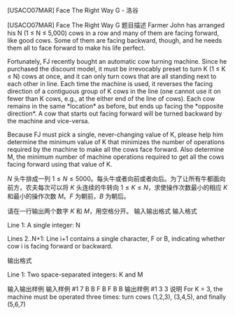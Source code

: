 



[USACO07MAR] Face The Right Way G - 洛谷














[USACO07MAR] Face The Right Way G
题目描述
Farmer John has arranged his N (1 ≤ N ≤ 5,000) cows in a row and many of them are facing forward, like good cows. Some of them are facing backward, though, and he needs them all to face forward to make his life perfect.

Fortunately, FJ recently bought an automatic cow turning machine. Since he purchased the discount model, it must be irrevocably preset to turn K (1 ≤ K ≤ N) cows at once, and it can only turn cows that are all standing next to each other in line. Each time the machine is used, it reverses the facing direction of a contiguous group of K cows in the line (one cannot use it on fewer than K cows, e.g., at the either end of the line of cows). Each cow remains in the same \*location\* as before, but ends up facing the \*opposite direction\*. A cow that starts out facing forward will be turned backward by the machine and vice-versa.

Because FJ must pick a single, never-changing value of K, please help him determine the minimum value of K that minimizes the number of operations required by the machine to make all the cows face forward. Also determine M, the minimum number of machine operations required to get all the cows facing forward using that value of K.

$N$ 头牛排成一列 $1 \le N \le 5000$。每头牛或者向前或者向后。为了让所有牛都面向前方，农夫每次可以将 $K$ 头连续的牛转向 $1 \le K \le N$，求使操作次数最小的相应 $K$ 和最小的操作次数 $M$。$F$ 为朝前，$B$ 为朝后。

请在一行输出两个数字 $K$ 和 $M$，用空格分开。
输入输出格式
输入格式

Line 1: A single integer: N


Lines 2..N+1: Line i+1 contains a single character, F or B, indicating whether cow i is facing forward or backward.

输出格式

Line 1: Two space-separated integers: K and M

输入输出样例
输入样例 #1
7
B
B
F
B
F
B
B
输出样例 #1
3 3
说明
For K = 3, the machine must be operated three times: turn cows (1,2,3), (3,4,5), and finally (5,6,7)








